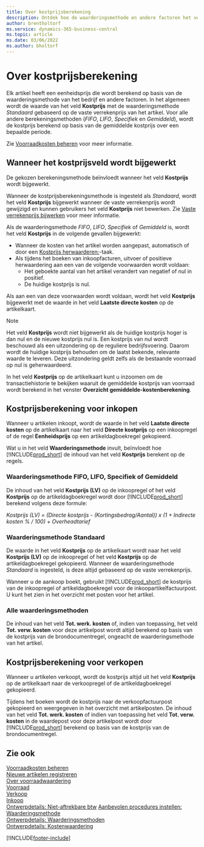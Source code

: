 ```yaml
---
title: Over kostprijsberekening
description: Ontdek hoe de waarderingsmethode en andere factoren het veld Kostprijs op de artikelkaart beïnvloeden.
author: brentholtorf
ms.service: dynamics-365-business-central
ms.topic: article
ms.date: 03/06/2022
ms.author: bholtorf
---
```

# Over kostprijsberekening

Elk artikel heeft een eenheidsprijs die wordt berekend op basis van de waarderingsmethode van het bedrijf en andere factoren. In het algemeen wordt de waarde van het veld **Kostprijs** met de waarderingsmethode *Standaard* gebaseerd op de vaste verrekenprijs van het artikel. Voor alle andere berekeningsmethoden (*FIFO*, *LIFO*, *Specifiek* en *Gemiddeld*), wordt de kostprijs berekend op basis van de gemiddelde kostprijs over een bepaalde periode.  

Zie [Voorraadkosten beheren](finance-manage-inventory-costs.md) voor meer informatie.  

## Wanneer het kostprijsveld wordt bijgewerkt

De gekozen berekeningsmethode beïnvloedt wanneer het veld **Kostprijs** wordt bijgewerkt.

Wanneer de kostprijsberekeningsmethode is ingesteld als *Standaard*, wordt het veld **Kostprijs** bijgewerkt wanneer de vaste verrekenprijs wordt gewijzigd en kunnen gebruikers het veld **Kostprijs** niet bewerken. Zie [Vaste verrekenprijs bijwerken](finance-how-to-update-standard-costs.md) voor meer informatie.

Als de waarderingsmethode *FIFO*, *LIFO*, *Specifiek* of *Gemiddeld* is, wordt het veld **Kostprijs** in de volgende gevallen bijgewerkt:

* Wanneer de kosten van het artikel worden aangepast, automatisch of door een [Kostprijs herwaarderen:](inventory-how-adjust-item-costs.md#to-adjust-item-costs-manually)-taak.
* Als tijdens het boeken van inkoopfacturen, uitvoer of positieve herwaardering aan een van de volgende voorwaarden wordt voldaan:
  * Het geboekte aantal van het artikel verandert van negatief of nul in positief.
  * De huidige kostprijs is nul.

Als aan een van deze voorwaarden wordt voldaan, wordt het veld **Kostprijs** bijgewerkt met de waarde in het veld **Laatste directe kosten** op de artikelkaart.

> [!NOTE]
> Het veld **Kostprijs** wordt niet bijgewerkt als de huidige kostprijs hoger is dan nul en de nieuwe kostprijs nul is. Een kostprijs van nul wordt beschouwd als een uitzondering op de reguliere bedrijfsvoering. Daarom wordt de huidige kostprijs behouden om de laatst bekende, relevante waarde te leveren. Deze uitzondering geldt zelfs als de bestaande voorraad op nul is geherwaardeerd.

In het veld **Kostprijs** op de artikelkaart kunt u inzoomen om de transactiehistorie te bekijken waaruit de gemiddelde kostprijs van voorraad wordt berekend in het venster **Overzicht gemiddelde-kostenberekening**.

## Kostprijsberekening voor inkopen

Wanneer u artikelen inkoopt, wordt de waarde in het veld **Laatste directe kosten** op de artikelkaart naar het veld **Directe kostprijs** op een inkoopregel of de regel **Eenheidsprijs** op een artikeldagboekregel gekopieerd.

Wat u in het veld **Waarderingsmethode** invult, beïnvloedt hoe [!INCLUDE[prod_short](includes/prod_short.md)] de inhoud van het veld **Kostprijs** berekent op de regels.

### Waarderingsmethode FIFO, LIFO, Specifiek of Gemiddeld

De inhoud van het veld **Kostprijs (LV)** op de inkoopregel of het veld **Kostprijs** op de artikeldagboekregel wordt door [!INCLUDE[prod_short](includes/prod_short.md)] berekend volgens deze formule:

*Kostprijs (LV) = (Directe kostprijs - (Kortingsbedrag/Aantal)) x (1 + Indirecte kosten % / 100) + Overheadtarief*

### Waarderingsmethode Standaard

De waarde in het veld **Kostprijs** op de artikelkaart wordt naar het veld **Kostprijs (LV)** op de inkoopregel of het veld **Kostprijs** op de artikeldagboekregel gekopieerd. Wanneer de waarderingsmethode *Standaard* is ingesteld, is deze altijd gebaseerd op de vaste verrekenprijs.

Wanneer u de aankoop boekt, gebruikt [!INCLUDE[prod_short](includes/prod_short.md)] de kostprijs van de inkoopregel of artikeldagboekregel voor de inkoopartikelfactuurpost. U kunt het zien in het overzicht met posten voor het artikel.

### Alle waarderingsmethoden

De inhoud van het veld **Tot. werk. kosten** of, indien van toepassing, het veld **Tot. verw. kosten** voor deze artikelpost wordt altijd berekend op basis van de kostprijs van de brondocumentregel, ongeacht de waarderingsmethode van het artikel.

## Kostprijsberekening voor verkopen

Wanneer u artikelen verkoopt, wordt de kostprijs altijd uit het veld **Kostprijs** op de artikelkaart naar de verkoopregel of de artikeldagboekregel gekopieerd.

Tijdens het boeken wordt de kostprijs naar de verkoopfactuurpost gekopieerd en weergegeven in het overzicht met artikelposten. De inhoud van het veld **Tot. werk. kosten** of indien van toepassing het veld **Tot. verw. kosten** in de waardepost voor deze artikelpost wordt door [!INCLUDE[prod_short](includes/prod_short.md)] berekend op basis van de kostprijs van de brondocumentregel.

## Zie ook

[Voorraadkosten beheren](finance-manage-inventory-costs.md)  
[Nieuwe artikelen registreren](inventory-how-register-new-items.md)  
[Over voorraadwaardering](finance-learn-about-costing.md)  
[Voorraad](inventory-manage-inventory.md)  
[Verkoop](sales-manage-sales.md)  
[Inkoop](purchasing-manage-purchasing.md)  
[Ontwerpdetails: Niet-aftrekbare btw](design-details-nondeductible-vat.md)
[Aanbevolen procedures instellen: Waarderingsmethode](setup-best-practices-costing-method.md)  
[Ontwerpdetails: Waarderingsmethoden](design-details-costing-methods.md)  
[Ontwerpdetails: Kostenwaardering](design-details-cost-adjustment.md)  

[!INCLUDE[footer-include](includes/footer-banner.md)]
